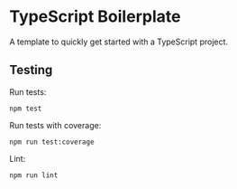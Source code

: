 # TypeScript Boilerplate

A template to quickly get started with a TypeScript project.

## Testing

Run tests:
```
npm test
```

Run tests with coverage:
```
npm run test:coverage
```

Lint:
```
npm run lint
```
